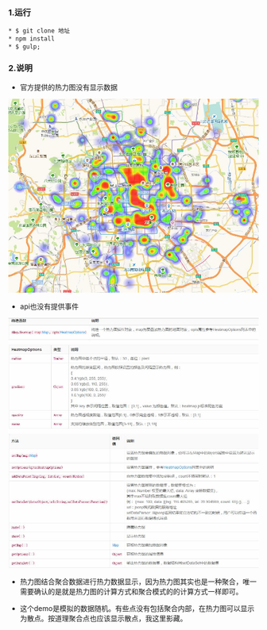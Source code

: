 

### 1.运行

```
* $ git clone 地址
* npm install 
* $ gulp;
```

### 2.说明

* 官方提供的热力图没有显示数据

![](./webapp/readme_img/001.jpg)

* api也没有提供事件

![](./webapp/readme_img/002.jpg)

* 热力图结合聚合数据进行热力数据显示，因为热力图其实也是一种聚合，唯一需要确认的是就是热力图的计算方式和聚合模式的的计算方式一样即可。

* 这个demo是模拟的数据随机。有些点没有包括聚合内部，在热力图可以显示为散点。按道理聚合点也应该显示散点，我这里影藏。


